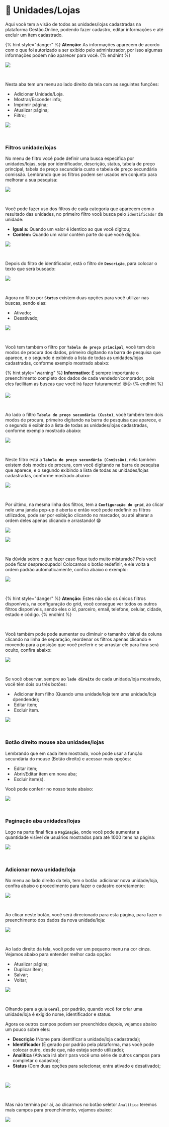 # 🏪 Unidades/Lojas

Aqui você tem a visão de todos as unidades/lojas cadastradas na plataforma Gestão.Online, podendo fazer cadastro, editar informações e até excluir um item cadastrado.

{% hint style="danger" %}
**Atenção:** As informações aparecem de acordo com o que foi autorizado a ser exibido pelo administrador, por isso algumas informações podem não aparecer para você.
{% endhint %}

![](/erp-v2/assets/modulos/unidades/aba_unidade.gif)

<br>

Nesta aba tem um menu ao lado direito da tela com as seguintes funções:

- <img src="/erp-v2/assets/icon_add.png" alt="" data-size="line"> Adicionar Unidade/Loja.
- <img src="/erp-v2/assets/icon_exibir.png" alt="" data-size="line"> Mostrar/Esconder info;
- <img src="/erp-v2/assets/icon_imprimir.png" alt="" data-size="line"> Imprimir página;
- <img src="/erp-v2/assets/icon_atualizar.png" alt="" data-size="line"> Atualizar página;
- <img src="/erp-v2/assets/icon_filtro.png" alt="" data-size="line"> Filtro;

![](/erp-v2/assets/modulos/unidades/aba_unidade_menu.png)

<br>

### Filtros unidade/lojas

No menu de filtro você pode definir uma busca específica por unidades/lojas, seja por identificador, descrição, status, tabela de preço principal, tabela de preço secundária custo e tabela de preço secundária comissão. Lembrando que os filtros podem ser usados em conjunto para melhorar a sua pesquisa:

![](/erp-v2/assets/modulos/unidades/aba_unidades_filtros.gif)

<br>

Você pode fazer uso dos filtros de cada categoria que aparecem com o resultado das unidades, no primeiro filtro você busca pelo `identificador` da unidade:

- **Igual a:** Quando um valor é identico ao que você digitou;
- **Contém:** Quando um valor contém parte do que você digitou.

![](/erp-v2/assets/modulos/unidades/aba_unidade_filtro_id.png)

<br>

Depois do filtro de identificador, está o filtro de **`Descrição`**, para colocar o texto que será buscado:

![](/erp-v2/assets/modulos/unidades/aba_unidade_filtro_descricao.png)

<br>

Agora no filtro por **`Status`** existem duas opções para você utilizar nas buscas, sendo elas:

- <img src="/erp-v2/assets/modulos/unidades/icon_status_ativado.png" alt="" data-size="line"> Ativado;
- <img src="/erp-v2/assets/modulos/unidades/icon_status_desativado.png" alt="" data-size="line"> Desativado;

![](/erp-v2/assets/modulos/unidades/aba_unidade_filtro_status.png)

<br>

Você tem também o filtro por **`Tabela de preço principal`**, você tem dois modos de procura dos dados, primeiro digitando na barra de pesquisa que aparece, e o segundo é exibindo a lista de todas as unidades/lojas cadastradas, conforme exemplo mostrado abaixo:

{% hint style="warning" %}
**Informativo:** É sempre importante o preenchimento completo dos dados de cada vendedor/comprador, pois eles facilitam as buscas que você irá fazer futuramente! 😉👍
{% endhint %}

![](/erp-v2/assets/modulos/unidades/aba_unidade_filtro_preço_principal.gif)

<br>

Ao lado o filtro **`Tabela de preço secundária (Custo)`**, você também tem dois modos de procura, primeiro digitando na barra de pesquisa que aparece, e o segundo é exibindo a lista de todas as unidades/lojas cadastradas, conforme exemplo mostrado abaixo:

![](/erp-v2/assets/modulos/unidades/aba_unidade_filtro_preco_secundario.gif)

<br>

Neste filtro está a **`Tabela de preço secundária (Comissão)`**, nela também existem dois modos de procura, com você digitando na barra de pesquisa que aparece, e o segundo exibindo a lista de todas as unidades/lojas cadastradas, conforme mostrado abaixo:

![](/erp-v2/assets/modulos/unidades/aba_unidade_filtro_preco_comissao.gif)

<br>

Por último, na mesma linha dos filtros, tem a **`Configuração do grid`**, ao clicar nele uma janela pop-up é aberta e então você pode redefinir os filtros utilizados, pode ser por exibição clicando no marcador, ou até alterar a ordem deles apenas clicando e arrastando! 😁

![](/erp-v2/assets/modulos/unidades/aba_unidade_grid.png)

![](/erp-v2/assets/modulos/unidades/aba_unidade_grid.gif)

<br>

Na dúvida sobre o que fazer caso fique tudo muito misturado? Pois você pode ficar despreocupado! Colocamos o botão redefinir, e ele volta a ordem padrão automaticamente, confira abaixo o exemplo:

![](/erp-v2/assets/modulos/unidades/aba_unidade_grid_restaurar.gif)

<br>

{% hint style="danger" %}
**Atenção:** Estes não são os únicos filtros disponíveis, na configuração do grid, você consegue ver todos os outros filtros disponíveis, sendo eles o id, parceiro, email, telefone, celular, cidade, estado e código.
{% endhint %}

<br>

Você também pode pode aumentar ou diminuir o tamanho visível da coluna clicando na linha de separação, reordenar os filtros apenas clicando e movendo para a posição que você preferir e se arrastar ele para fora será oculto, confira abaixo:

![](/erp-v2/assets/modulos/unidades/aba_unidade_filtro_mouse.gif)

<br>

Se você observar, sempre ao **`lado direito`** de cada unidade/loja mostrado, você têm dois ou três botões:

- <img src="/erp-v2/assets/icon_add.png" alt="" data-size="line"> Adicionar item filho (Quando uma unidade/loja tem uma unidade/loja dpendende);
- <img src="/erp-v2/assets/modulos/icon_editar_item.png" alt="" data-size="line"> Editar item;
- <img src="/erp-v2/assets/modulos/icon_excluir_item.png" alt="" data-size="line"> Excluir item.

![](/erp-v2/assets/modulos/menu_guia_usuarios_editar_excluir.png)

<br>

### Botão direito mouse aba unidades/lojas

Lembrando que em cada item mostrado, você pode usar a função secundária do mouse (Botão direito) e acessar mais opções:

- <img src="/erp-v2/assets/modulos/icon_editar_item_mouse.png" alt="" data-size="line"> Editar item;
- <img src="/erp-v2/assets/modulos/icon_abrir_editar_item_nova_aba_mouse.png" alt="" data-size="line"> Abrir/Editar item em nova aba;
- <img src="/erp-v2/assets/modulos/icon_excluir_item_mouse.png" alt="" data-size="line"> Excluir item(s).

Você pode conferir no nosso teste abaixo:

![](/erp-v2/assets/modulos/unidades/aba_unidade_btn_mouse.gif)

<br>

### Paginação aba unidades/lojas

Logo na parte final fica a **`Paginação`**, onde você pode aumentar a quantidade visível de usuários mostrados para até 1000 itens na página:

![](/erp-v2/assets/modulos/unidades/aba_unidade_paginacao.png)

<br>

### Adicionar nova unidade/loja

No menu ao lado direito da tela, tem o botão <img src="/erp-v2/assets/icon_add.png" alt="" data-size="line"> adicionar nova unidade/loja, confira abaixo o procedimento para fazer o cadastro corretamente:

![](/erp-v2/assets/modulos/menu_guia_ususarios_menu_add_user.png)


<br>

Ao clicar neste botão, você será direcionado para esta página, para fazer o preenchimento dos dados da nova unidade/loja:

![](/erp-v2/assets/modulos/unidades/aba_unidade_add_inicio.png)

<br>

Ao lado direito da tela, você pode ver um pequeno menu na cor cinza. Vejamos abaixo para entender melhor cada opção:

- <img src="/erp-v2/assets/icon_atualizar.png" alt="" data-size="line"> Atualizar página;
- <img src="/erp-v2/assets/icon_duplicar.png" alt="" data-size="line"> Duplicar Item;
- <img src="/erp-v2/assets/icon_salvar.png" alt="" data-size="line"> Salvar;
- <img src="/erp-v2/assets/icon_voltar.png" alt="" data-size="line"> Voltar;

![](/erp-v2/assets/modulos/unidades/aba_unidade_add_menu.png)

<br>

Olhando para a guia **`Geral`**, por padrão, quando você for criar uma unidade/loja é exigido nome, identificador e status. 

Agora os outros campos podem ser preenchidos depois, vejamos abaixo um pouco sobre eles:

- **Descrição** (Nome para identificar a unidade/loja cadastrada);
- **Identificador** (É gerado por padrão pela plataforma, mas você pode colocar outro, desde que, não esteja sendo utilizado);
- **Analítica** (Ativada irá abrir para você uma série de outros campos para completar o cadastro);
- **Status** (Com duas opções para selecionar, entra ativado e desativado);

<br>

![](/erp-v2/assets/modulos/unidades/aba_unidade_add_unidade_itens.png)

<br>

Mas não termina por aí, ao clicarmos no botão seletor `Analítica` teremos mais campos para preenchimento, vejamos abaixo:

![](/erp-v2/assets/modulos/unidades/aba_unidade_add_analitica.gif)

<br>

